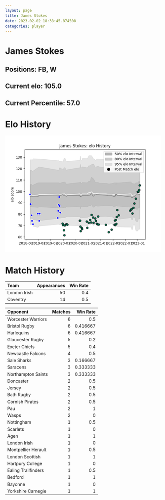 ```yaml
---  
layout: page  
title: James Stokes  
date: 2023-02-02 18:38:45.874508  
categories: player  
---
```

# James Stokes

## Positions: FB, W

## Current elo: 105.0

## Current Percentile: 57.0

# Elo History


![elo history](history_JamesStokes.png)
# Match History


| Team         |   Appearances |   Win Rate |
|:-------------|--------------:|-----------:|
| London Irish |            50 |        0.4 |
| Coventry     |            14 |        0.5 |

| Opponent            |   Matches |   Win Rate |
|:--------------------|----------:|-----------:|
| Worcester Warriors  |         6 |   0.5      |
| Bristol Rugby       |         6 |   0.416667 |
| Harlequins          |         6 |   0.416667 |
| Gloucester Rugby    |         5 |   0.2      |
| Exeter Chiefs       |         5 |   0.4      |
| Newcastle Falcons   |         4 |   0.5      |
| Sale Sharks         |         3 |   0.166667 |
| Saracens            |         3 |   0.333333 |
| Northampton Saints  |         3 |   0.333333 |
| Doncaster           |         2 |   0.5      |
| Jersey              |         2 |   0.5      |
| Bath Rugby          |         2 |   0.5      |
| Cornish Pirates     |         2 |   0.5      |
| Pau                 |         2 |   1        |
| Wasps               |         2 |   0        |
| Nottingham          |         1 |   0.5      |
| Scarlets            |         1 |   0        |
| Agen                |         1 |   1        |
| London Irish        |         1 |   0        |
| Montpellier Herault |         1 |   0.5      |
| London Scottish     |         1 |   1        |
| Hartpury College    |         1 |   0        |
| Ealing Trailfinders |         1 |   0.5      |
| Bedford             |         1 |   1        |
| Bayonne             |         1 |   0        |
| Yorkshire Carnegie  |         1 |   1        |